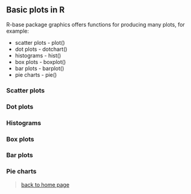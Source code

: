 <h2>Basic plots in R</h2>

R-base package graphics offers functions for producing many plots, for example:

* scatter plots - plot()
* dot plots - dotchart()
* histograms - hist()
* box plots - boxplot() 
* bar plots - barplot()
* pie charts - pie()



<h3>Scatter plots</h3>

<h3>Dot plots</h3>

<h3>Histograms</h3>

<h3>Box plots</h3>

<h3>Bar plots</h3>

<h3>Pie charts</h3>




> [back to home page](https://sbcrg.github.io/CRG_RIntroduction)

